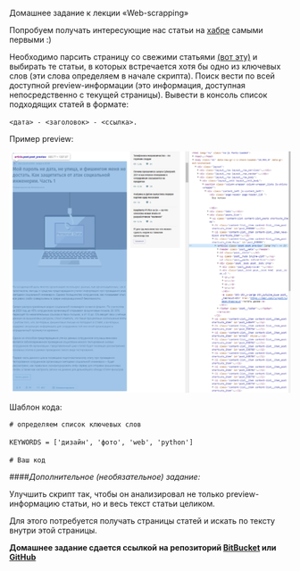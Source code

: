 Домашнее задание к лекции «Web-scrapping»

Попробуем получать интересующие нас статьи на [хабре](https://habr.com/) самыми первыми :)

Необходимо парсить страницу со свежими статьями [(вот эту)](https://habr.com/ru/all/) и выбирать те статьи, в которых 
встречается хотя бы одно из ключевых слов (эти слова определяем в начале скрипта). Поиск вести по всей доступной 
preview-информации (это информация, доступная непосредственно с текущей страницы). 
Вывести в консоль список подходящих статей в формате: 

`<дата> - <заголовок> - <ссылка>.`

Пример preview:

![img.png](img.png)

Шаблон кода:
~~~
# определяем список ключевых слов

KEYWORDS = ['дизайн', 'фото', 'web', 'python']

# Ваш код
~~~

####_Дополнительное (необязательное) задание:_

Улучшить скрипт так, чтобы он анализировал не только preview-информацию статьи, но и весь текст статьи целиком.

Для этого потребуется получать страницы статей и искать по тексту внутри этой страницы.

**Домашнее задание сдается ссылкой на репозиторий [BitBucket](https://bitbucket.org/) или [GitHub](https://github.com/)**